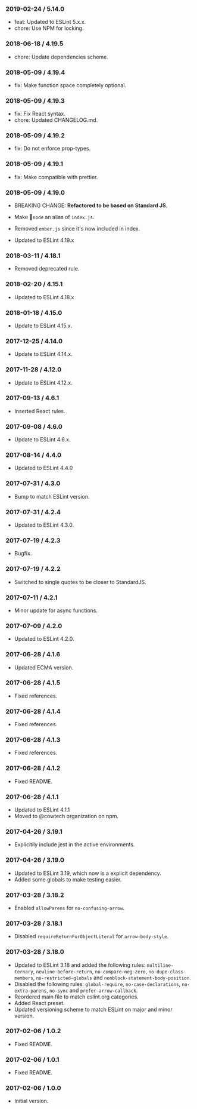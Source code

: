 ### 2019-02-24 / 5.14.0

- feat: Updated to ESLint 5.x.x.
- chore: Use NPM for locking.

### 2018-06-18 / 4.19.5

- chore: Update dependencies scheme.

### 2018-05-09 / 4.19.4

- fix: Make function space completely optional.

### 2018-05-09 / 4.19.3

- fix: Fix React syntax.
- chore: Updated CHANGELOG.md.

### 2018-05-09 / 4.19.2

- fix: Do not enforce prop-types.

### 2018-05-09 / 4.19.1

- fix: Make compatible with prettier.

### 2018-05-09 / 4.19.0

- BREAKING CHANGE: **Refactored to be based on Standard JS**.
- Make `node` an alias of `index.js`.
- Removed `ember.js` since it's now included in index.

- Updated to ESLint 4.19.x

### 2018-03-11 / 4.18.1

- Removed deprecated rule.

### 2018-02-20 / 4.15.1

- Updated to ESLint 4.18.x

### 2018-01-18 / 4.15.0

- Update to ESLint 4.15.x.

### 2017-12-25 / 4.14.0

- Update to ESLint 4.14.x.

### 2017-11-28 / 4.12.0

- Update to ESLint 4.12.x.

### 2017-09-13 / 4.6.1

- Inserted React rules.

### 2017-09-08 / 4.6.0

- Update to ESLint 4.6.x.

### 2017-08-14 / 4.4.0

- Updated to ESLint 4.4.0

### 2017-07-31 / 4.3.0

- Bump to match ESLint version.

### 2017-07-31 / 4.2.4

- Updated to ESLint 4.3.0.

### 2017-07-19 / 4.2.3

- Bugfix.

### 2017-07-19 / 4.2.2

- Switched to single quotes to be closer to StandardJS.

### 2017-07-11 / 4.2.1

- Minor update for async functions.

### 2017-07-09 / 4.2.0

- Updated to ESLint 4.2.0.

### 2017-06-28 / 4.1.6

- Updated ECMA version.

### 2017-06-28 / 4.1.5

- Fixed references.

### 2017-06-28 / 4.1.4

- Fixed references.

### 2017-06-28 / 4.1.3

- Fixed references.

### 2017-06-28 / 4.1.2

- Fixed README.

### 2017-06-28 / 4.1.1

- Updated to ESLint 4.1.1
- Moved to @cowtech organization on npm.

### 2017-04-26 / 3.19.1

- Explicitily include jest in the active environments.

### 2017-04-26 / 3.19.0

- Updated to ESLint 3.19, which now is a explicit dependency.
- Added some globals to make testing easier.

### 2017-03-28 / 3.18.2

- Enabled `allowParens` for `no-confusing-arrow`.

### 2017-03-28 / 3.18.1

- Disabled `requireReturnForObjectLiteral` for `arrow-body-style`.

### 2017-03-28 / 3.18.0

- Updated to ESLint 3.18 and added the following rules: `multiline-ternary`, `newline-before-return`, `no-compare-neg-zero`, `no-dupe-class-members`, `no-restricted-globals` and `nonblock-statement-body-position`.
- Disabled the following rules: `global-require`, `no-case-declarations`, `no-extra-parens`, `no-sync` and `prefer-arrow-callback`.
- Reordered main file to match eslint.org categories.
- Added React preset.
- Updated versioning scheme to match ESLint on major and minor version.

### 2017-02-06 / 1.0.2

- Fixed README.

### 2017-02-06 / 1.0.1

- Fixed README.

### 2017-02-06 / 1.0.0

- Initial version.
